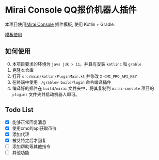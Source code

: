 # Mirai Console QQ报价机器人插件

本项目使用[Mirai Console](https://github.com/mamoe/mirai-console) 插件模板, 使用 Kotlin + Gradle.

[模板使用](https://github.com/project-mirai/how-to-use-plugin-template)


## 如何使用
0. 本项目要求的环境为 `java jdk > 11`，并且有安装 `kotlinc` 和 `grable` 
1. 克隆本仓库
2. 打开 `src/main/kotlin/PluginMain.kt` 并修改 `X-CMC_PRO_API_KEY`
3. 在终端中使用 `./grablew buildPlugin` 命令编译插件
4. 编译好的插件在 `build/mirai` 文件夹中，将其复制到 `mirai-console` 项目的 `plugins` 文件夹并启动机器人即可。

## Todo List

- [x] 能够正常回复消息
- [x] 使用cmc的api获取币价
- [x] 添加代理
- [x] 被艾特之后才回复
- [ ] 添加帮助等其他指令
- [ ] 其他功能